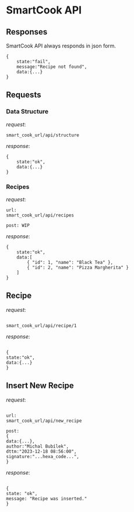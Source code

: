 # SmartCook API

## Responses

SmartCook API always responds in json form.

```
{
    state:"fail",
    message:"Recipe not found",
    data:{...}
}
```

## Requests

### Data Structure

_request_:

```
smart_cook_url/api/structure
```

_response_:

```
{
    state:"ok",
    data:{...}
}
```

### Recipes

_request_:

```
url:
smart_cook_url/api/recipes

post: WIP
```

_response_:

```
{
    state:"ok",
    data:[
        { "id": 1, "name": "Black Tea" },
        { "id": 2, "name": "Pizza Margherita" }
    ]
}

```

## Recipe

_request_:

```

smart_cook_url/api/recipe/1

```

_response_:

```

{
state:"ok",
data:{...}
}

```

## Insert New Recipe

_request_:

```

url:
smart_cook_url/api/new_recipe

post:
{
data:{...},
author:"Michal Bubílek",
dttm:"2023-12-18 08:56:00",
signature:"...hexa_code...",
}

```

_response_:

```

{
state: "ok",
message: "Recipe was inserted."
}

```
